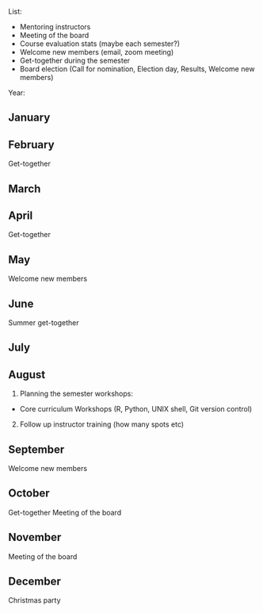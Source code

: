List: 
- Mentoring instructors 
- Meeting of the board
- Course evaluation stats (maybe each semester?)
- Welcome new members (email, zoom meeting) 
- Get-together during the semester
- Board election (Call for nomination, Election day, Results, Welcome new members) 

Year: 
## January 

## February 
Get-together
## March 

## April 
Get-together

## May
Welcome new members

## June 
Summer get-together

## July 

## August
1. Planning the semester workshops:
- Core curriculum Workshops (R, Python, UNIX shell, Git version control)

2. Follow up instructor training (how many spots etc)

## September 
Welcome new members

## October 
Get-together
Meeting of the board

## November 
Meeting of the board

## December
Christmas party
 





